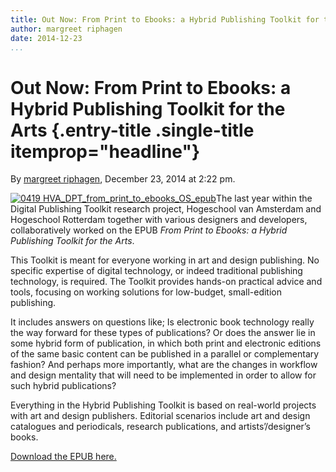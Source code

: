 ```yaml
---
title: Out Now: From Print to Ebooks: a Hybrid Publishing Toolkit for the Arts
author: margreet riphagen
date: 2014-12-23
...
```


# Out Now: From Print to Ebooks: a Hybrid Publishing Toolkit for the Arts {.entry-title .single-title itemprop="headline"}

By [margreet
riphagen](http://networkcultures.org/digitalpublishing/author/arjen/ "Posts by margreet riphagen"),
December 23, 2014 at 2:22 pm.

[![0419
HVA\_DPT\_from\_print\_to\_ebooks\_OS\_epub](imgs/0419-HVA_DPT_from_print_to_ebooks_OS_epub-e1419344387128.png)]()The
last year within the Digital Publishing Toolkit research project,
Hogeschool van Amsterdam and Hogeschool Rotterdam together with various
designers and developers, collaboratively worked on the EPUB *From Print
to Ebooks: a Hybrid Publishing Toolkit for the Arts*.

This Toolkit is meant for everyone working in art and design publishing.
No specific expertise of digital technology, or indeed traditional
publishing technology, is required. The Toolkit provides hands-on
practical advice and tools, focusing on working solutions for
low-budget, small-edition publishing.

It includes answers on questions like; Is electronic book technology
really the way forward for these types of publications? Or does the
answer lie in some hybrid form of publication, in which both print and
electronic editions of the same basic content can be published in a
parallel or complementary fashion? And perhaps more importantly, what
are the changes in workflow and design mentality that will need to be
implemented in order to allow for such hybrid publications?

Everything in the Hybrid Publishing Toolkit is based on real-world
projects with art and design publishers. Editorial scenarios include art
and design catalogues and periodicals, research publications, and
artists’/designer’s books.

[Download the EPUB
here.](http://networkcultures.org/wp-content/uploads/2015/01/FromPrintToEbooks.epub)
